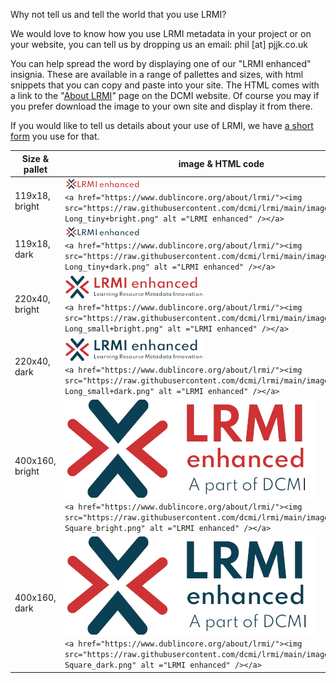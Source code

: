 
Why not tell us and tell the world that you use LRMI?

We would love to know how you use LRMI metadata in your project or on your website,
you can tell us by dropping us an email: phil [at] pjjk.co.uk

You can help spread the word by displaying one of our "LRMI enhanced" insignia. These are available in a range of pallettes and sizes, with html snippets that you can copy and paste into your site. The HTML comes with a link to the "[About LRMI](https://www.dublincore.org/about/lrmi/)" page on the DCMI website. Of course you may if you prefer download the image to your own site and display it from there.

If you would like to tell us details about your use of LRMI, we have [a short form](https://docs.google.com/forms/d/e/1FAIpQLSc7FqMhI95JEXLO6IrCNTqUkDOp3Url7yDExDMvZaqIcOsb5A/viewform) you use for that.

| Size & pallet  |     image  &  HTML code   |
|----------------|---------------------------|
| 119x18, bright   | ![Tiny, bright version of LRMI enhanced insignia](images/enhanced-Long_tiny+bright.png)  <br/> ```<a href="https://www.dublincore.org/about/lrmi/"><img src="https://raw.githubusercontent.com/dcmi/lrmi/main/images/enhanced-Long_tiny+bright.png" alt ="LRMI enhanced" /></a>``` |
| 119x18, dark   | ![Tiny, dark version of LRMI enhanced insignia](images/enhanced-Long_tiny+dark.png)  <br/>  ```<a href="https://www.dublincore.org/about/lrmi/"><img src="https://raw.githubusercontent.com/dcmi/lrmi/main/images/enhanced-Long_tiny+dark.png" alt ="LRMI enhanced" /></a>``` |
| 220x40, bright   | ![Small, bright version of LRMI enhanced insignia](images/enhanced-Long_small+bright.png) <br/>   ```<a href="https://www.dublincore.org/about/lrmi/"><img src="https://raw.githubusercontent.com/dcmi/lrmi/main/images/enhanced-Long_small+bright.png" alt ="LRMI enhanced" /></a>``` |
| 220x40, dark   | ![Small, dark version of LRMI enhanced insignia](images/enhanced-Long_small+dark.png)  <br/>  ```<a href="https://www.dublincore.org/about/lrmi/"><img src="https://raw.githubusercontent.com/dcmi/lrmi/main/images/enhanced-Long_small+dark.png" alt ="LRMI enhanced" /></a>``` |
| 400x160, bright   | ![Square, bright version of LRMI enhanced insignia](images/enhanced-Square_bright.png)  <br/>  ```<a href="https://www.dublincore.org/about/lrmi/"><img src="https://raw.githubusercontent.com/dcmi/lrmi/main/images/enhanced-Square_bright.png" alt ="LRMI enhanced" /></a>``` |
| 400x160, dark   | ![Square, dark version of LRMI enhanced insignia](images/enhanced-Square_dark.png)  <br/>  ```<a href="https://www.dublincore.org/about/lrmi/"><img src="https://raw.githubusercontent.com/dcmi/lrmi/main/images/enhanced-Square_dark.png" alt ="LRMI enhanced" /></a>``` |

